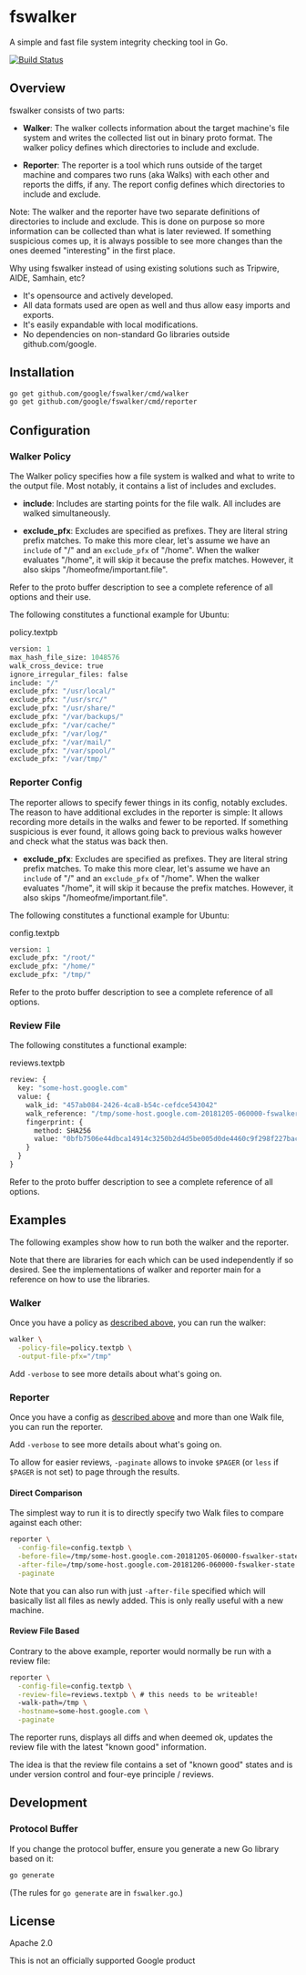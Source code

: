 # fswalker

A simple and fast file system integrity checking tool in Go.

[![Build Status](https://travis-ci.org/google/fswalker.svg?branch=master)](https://travis-ci.org/google/fswalker)

## Overview

fswalker consists of two parts:

*   **Walker**: The walker collects information about the target machine's file
    system and writes the collected list out in binary proto format. The walker
    policy defines which directories to include and exclude.

*   **Reporter**: The reporter is a tool which runs outside of the target
    machine and compares two runs (aka Walks) with each other and reports the
    diffs, if any. The report config defines which
    directories to include and exclude.

Note: The walker and the reporter have two separate definitions of directories
to include and exclude. This is done on purpose so more information can be
collected than what is later reviewed. If something suspicious comes up, it is
always possible to see more changes than the ones deemed "interesting" in the
first place.

Why using fswalker instead of using existing solutions such as Tripwire,
AIDE, Samhain, etc?

*  It's opensource and actively developed.
*  All data formats used are open as well and thus allow easy imports and
   exports.
*  It's easily expandable with local modifications.
*  No dependencies on non-standard Go libraries outside github.com/google.

## Installation

```bash
go get github.com/google/fswalker/cmd/walker
go get github.com/google/fswalker/cmd/reporter
```

## Configuration

### Walker Policy

The Walker policy specifies how a file system is walked and what to write to the
output file. Most notably, it contains a list of includes and excludes.

*  **include**: Includes are starting points for the file walk. All includes are
   walked simultaneously.

*  **exclude_pfx**: Excludes are specified as prefixes. They are literal string
   prefix matches. To make this more clear, let's assume we have an `include` of
   "/" and an `exclude_pfx` of "/home". When the walker evaluates "/home", it
   will skip it because the prefix matches. However, it also skips
   "/homeofme/important.file".

Refer to the proto buffer description to see a complete reference of all
options and their use.

The following constitutes a functional example for Ubuntu:

policy.textpb

```protobuf
version: 1
max_hash_file_size: 1048576
walk_cross_device: true
ignore_irregular_files: false
include: "/"
exclude_pfx: "/usr/local/"
exclude_pfx: "/usr/src/"
exclude_pfx: "/usr/share/"
exclude_pfx: "/var/backups/"
exclude_pfx: "/var/cache/"
exclude_pfx: "/var/log/"
exclude_pfx: "/var/mail/"
exclude_pfx: "/var/spool/"
exclude_pfx: "/var/tmp/"
```

### Reporter Config

The reporter allows to specify fewer things in its config, notably excludes.
The reason to have additional excludes in the reporter is simple: It allows
recording more details in the walks and fewer to be reported. If something
suspicious is ever found, it allows going back to previous walks however and
check what the status was back then.

*  **exclude_pfx**: Excludes are specified as prefixes. They are literal string
   prefix matches. To make this more clear, let's assume we have an `include` of
   "/" and an `exclude_pfx` of "/home". When the walker evaluates "/home", it
   will skip it because the prefix matches. However, it also skips
   "/homeofme/important.file".

The following constitutes a functional example for Ubuntu:

config.textpb

```protobuf
version: 1
exclude_pfx: "/root/"
exclude_pfx: "/home/"
exclude_pfx: "/tmp/"
```

Refer to the proto buffer description to see a complete reference of all
options.

### Review File

The following constitutes a functional example:

reviews.textpb

```protobuf
review: {
  key: "some-host.google.com"
  value: {
    walk_id: "457ab084-2426-4ca8-b54c-cefdce543042"
    walk_reference: "/tmp/some-host.google.com-20181205-060000-fswalker-state.pb"
    fingerprint: {
      method: SHA256
      value: "0bfb7506e44dbca14914c3250b2d4d5be005d0de4460c9f298f227bac096f642"
    }
  }
}
```

Refer to the proto buffer description to see a complete reference of all
options.

## Examples

The following examples show how to run both the walker and the reporter.

Note that there are libraries for each which can be used independently if so
desired. See the implementations of walker and reporter main for a reference on
how to use the libraries.

### Walker

Once you have a policy as [described above](#walker-policy), you can run the
walker:

```bash
walker \
  -policy-file=policy.textpb \
  -output-file-pfx="/tmp"
```

Add `-verbose` to see more details about what's going on.

### Reporter

Once you have a config as [described above](#reporter-config) and more than one
Walk file, you can run the reporter.

Add `-verbose` to see more details about what's going on.

To allow for easier reviews, `-paginate` allows to invoke `$PAGER` (or `less`
if `$PAGER` is not set) to page through the results.

#### Direct Comparison

The simplest way to run it is to directly specify two Walk files to compare
against each other:

```bash
reporter \
  -config-file=config.textpb \
  -before-file=/tmp/some-host.google.com-20181205-060000-fswalker-state.pb \
  -after-file=/tmp/some-host.google.com-20181206-060000-fswalker-state.pb \
  -paginate
```

Note that you can also run with just `-after-file` specified which will basically
list all files as newly added. This is only really useful with a new machine.

#### Review File Based

Contrary to the above example, reporter would normally be run with a review
file:

```bash
reporter \
  -config-file=config.textpb \
  -review-file=reviews.textpb \ # this needs to be writeable!
  -walk-path=/tmp \
  -hostname=some-host.google.com \
  -paginate
```

The reporter runs, displays all diffs and when deemed ok, updates the review file
with the latest "known good" information.

The idea is that the review file contains a set of "known good" states and is
under version control and four-eye principle / reviews.

## Development

### Protocol Buffer

If you change the protocol buffer, ensure you generate a new Go library based on it:

```bash
go generate
```

(The rules for `go generate` are in `fswalker.go`.)

## License

Apache 2.0

This is not an officially supported Google product
